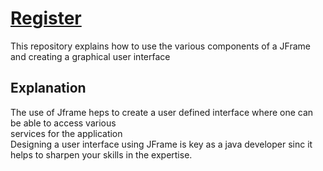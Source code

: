 #  <a href="https://netbeans.apache.org/kb/docs/java/gui-functionality.html">Register </a> 
This repository explains how to use the various components of a JFrame and creating a graphical user interface
## Explanation
The use of Jframe heps to create a user defined interface where one can be able to access various <br> services for the application <br> 
Designing a user interface using JFrame is key as a java developer sinc it helps to sharpen your skills in the expertise.
